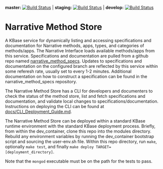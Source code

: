 **master:** [![Build Status](https://travis-ci.org/kbase/narrative_method_store.svg?branch=master)](https://travis-ci.org/kbase/narrative_method_store) | **staging:** [![Build Status](https://travis-ci.org/kbase/narrative_method_store.svg?branch=staging)](https://travis-ci.org/kbase/narrative_method_store) | **develop:** [![Build Status](https://travis-ci.org/kbase/narrative_method_store.svg?branch=develop)](https://travis-ci.org/kbase/narrative_method_store)

Narrative Method Store
======================

A KBase service for dynamically listing and accessing specifications and documentation for Narrative methods, apps, types, and categories of methods/apps.  The Narrative Interface loads available methods/apps from this service.  Specifications and documentation are pulled from a github repo named [narrative_method_specs](https://github.com/kbase/narrative_method_specs).  Updates to specifications and documentation on the configured branch are reflected by this service within some referesh rate, usually set to every 1-2 minutes.  Additional documentation on how to construct a specification can be found in the narrative_method_specs repository.

The Narrative Method Store has a CLI for developers and documenters to check the status of the method store, list and fetch specifications and documentation, and validate local changes to specifications/documentation.  Instructions on deploying the CLI can be found at [docs/CLI_Deployment_Guide.md](docs/CLI_Deployment_Guide.md).

The Narrative Method Store can be deployed within a standard KBase runtime environment with the standard KBase deployment process. Briefly, from within the dev_container, clone this repo into the modules directory.  Rebuild any environment variables by running the dev_container bootstrap script and sourcing the user-env.sh file.  Within this repo directory, run `make`, optionally `make test`, and finally `make deploy TARGET=[deployment_directory]`.

Note that the `mongod` executable must be on the path for the tests to pass.


